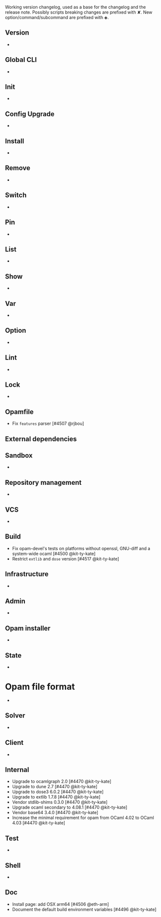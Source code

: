 Working version changelog, used as a base for the changelog and the release
note.
Possibly scripts breaking changes are prefixed with ✘.
New option/command/subcommand are prefixed with ◈.

## Version
  *

## Global CLI
  *

## Init
  *

## Config Upgrade
  *

## Install
  *

## Remove
  *

## Switch
  *

## Pin
  *

## List
  *

## Show
  *

## Var
  *

## Option
  *

## Lint
  *

## Lock
  *

## Opamfile
  * Fix `features` parser [#4507 @rjbou]

## External dependencies

## Sandbox
  *

## Repository management
  *

## VCS
  *

## Build
  * Fix opam-devel's tests on platforms without openssl, GNU-diff and a system-wide ocaml [#4500 @kit-ty-kate]
  * Restrict `extlib` and `dose` version [#4517 @kit-ty-kate]

## Infrastructure
  *

## Admin
  *

## Opam installer
  *

## State
  *

# Opam file format
  *

## Solver
  *

## Client
  *

## Internal
  * Upgrade to ocamlgraph 2.0 [#4470 @kit-ty-kate]
  * Upgrade to dune 2.7 [#4470 @kit-ty-kate]
  * Upgrade to dose3 6.0.2 [#4470 @kit-ty-kate]
  * Upgrade to extlib 1.7.8 [#4470 @kit-ty-kate]
  * Vendor stdlib-shims 0.3.0 [#4470 @kit-ty-kate]
  * Upgrade ocaml secondary to 4.08.1 [#4470 @kit-ty-kate]
  * Vendor base64 3.4.0 [#4470 @kit-ty-kate]
  * Increase the minimal requirement for opam from OCaml 4.02 to OCaml 4.03 [#4470 @kit-ty-kate]

## Test
  *

## Shell
  *

## Doc
  * Install page: add OSX arm64 [#4506 @eth-arm]
  * Document the default build environment variables [#4496 @kit-ty-kate]
